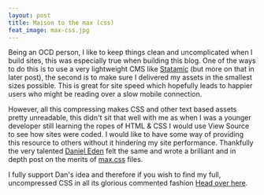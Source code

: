 ```yaml
---
layout: post
title: Maison to the max (css)
feat_image: max-css.jpg
---
```


Being an OCD person, I like to keep things clean and uncomplicated when I build sites, this was especially true when building this blog. One of the ways to do this is to use a very lightweight CMS like [Statamic](http://statamic.com/) (but more on that in later post), the second is to make sure I delivered my assets in the smallest sizes possible. This is great for site speed which hopefully leads to happier users who might be reading over a slow mobile connection.

However, all this compressing makes CSS and other text based assets pretty unreadable, this didn't sit that well with me as when I was a younger developer still learning the ropes of HTML & CSS I would use View Source to see how sites were coded. I would like to have some way of providing this resource to others without it hindering my site performance. Thankfully the very talented [Daniel Eden](http://daneden.me/) felt the same and wrote a brilliant and in depth post on the merits of [max.css](http://daneden.me/max-css/) files.

I fully support Dan's idea and therefore if you wish to find my full, uncompressed CSS in all its glorious commented fashion [Head over here](http://maison.io/_themes/maison/css/app.max.css).

